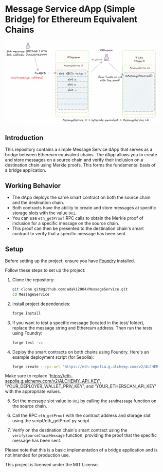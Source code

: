 # Message Service dApp (Simple Bridge) for Ethereum Equivalent Chains

![Design Diagram](./MessageService.png)

## Introduction

This repository contains a simple Message Service dApp that serves as a bridge between Ethereum equivalent chains. The dApp allows you to create and store messages on a source chain and verify their inclusion on a destination chain using Merkle proofs. This forms the fundamental basis of a bridge application.

## Working Behavior

- The dApp deploys the same smart contract on both the source chain and the destination chain.
- Both contracts have the ability to create and store messages at specific storage slots with the value `0x1`.
- You can use `eth_getProof` RPC calls to obtain the Merkle proof of inclusion for a specific message on the source chain.
- This proof can then be presented to the destination chain's smart contract to verify that a specific message has been sent.

## Setup

Before setting up the project, ensure you have [Foundry](https://book.getfoundry.sh/getting-started/installation) installed.

Follow these steps to set up the project:

1. Clone the repository:

   ```bash
   git clone git@github.com:adaki2004/MessageService.git
   cd MessageService

2. Install project dependencies:

    ```bash
    forge install

3. If you want to test a specific message (located in the test/ folder), replace the message string and Ethereum address. Then run the tests using Foundry:
    ```bash
    forge test -vv

4. Deploy the smart contracts on both chains using Foundry. Here's an example deployment script (for Sepolia):
    ```bash
    forge create --rpc-url 'https://eth-sepolia.g.alchemy.com/v2/ALCHEMY_API_KEY' --private-key 'YOUR_DEPLOYER_WALLET_PRIV_KEY' --etherscan-api-key 'YOUR_ETHERSCAN_API_KEY' --verify 'src/MessageService.sol:MessageService'

Make sure to replace 'https://eth-sepolia.g.alchemy.com/v2/ALCHEMY_API_KEY', 'YOUR_DEPLOYER_WALLET_PRIV_KEY', and 'YOUR_ETHERSCAN_API_KEY' with the appropriate values.

5. Set the message slot value to `0x1` by calling the `sendMessage` function on the source chain.

6. Call the RPC `eth_getProof` with the contract address and storage slot using the script/eth_getProof.py script.

7. Verify on the destination chain's smart contract using the `verifySourceChainMessage` function, providing the proof that the specific message has been sent.

Please note that this is a basic implementation of a bridge application and is not intended for production use.

This project is licensed under the MIT License.